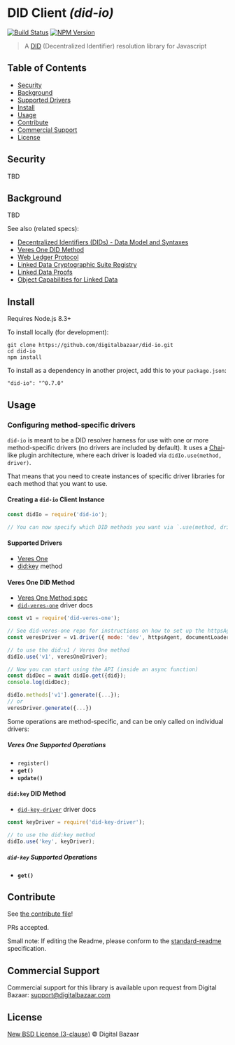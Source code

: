 # DID Client _(did-io)_

[![Build Status](https://travis-ci.org/digitalbazaar/did-io.png?branch=master)](https://travis-ci.org/digitalbazaar/did-io)
[![NPM Version](https://img.shields.io/npm/v/did-io.svg?style=flat-square)](https://npm.im/did-io)

> A [DID](https://w3c-ccg.github.io/did-spec/) (Decentralized Identifier) resolution library for Javascript

## Table of Contents

- [Security](#security)
- [Background](#background)
- [Supported Drivers](#supported-drivers)
- [Install](#install)
- [Usage](#usage)
- [Contribute](#contribute)
- [Commercial Support](#commercial-support)
- [License](#license)

## Security

TBD

## Background

TBD

See also (related specs):

* [Decentralized Identifiers (DIDs) - Data Model and Syntaxes](https://w3c-ccg.github.io/did-spec/)
* [Veres One DID Method](https://w3c-ccg.github.io/didm-veres-one/)
* [Web Ledger Protocol](https://w3c.github.io/web-ledger/)
* [Linked Data Cryptographic Suite Registry](https://w3c-ccg.github.io/ld-cryptosuite-registry/)
* [Linked Data Proofs](https://w3c-dvcg.github.io/ld-proofs/)
* [Object Capabilities for Linked Data](https://w3c-ccg.github.io/ocap-ld/)

## Install

Requires Node.js 8.3+

To install locally (for development):

```
git clone https://github.com/digitalbazaar/did-io.git
cd did-io
npm install
```

To install as a dependency in another project, add this to your `package.json`:

```
"did-io": "^0.7.0"
```

## Usage

### Configuring method-specific drivers

`did-io` is meant to be a DID resolver harness for use with one or more 
method-specific drivers (no drivers are included by default). It uses a 
[Chai](https://www.chaijs.com/)-like plugin architecture, where each driver
is loaded via `didIo.use(method, driver)`. 

That means that you need to create instances of specific driver libraries for
each method that you want to use. 

#### Creating a `did-io` Client Instance

```js
const didIo = require('did-io');

// You can now specify which DID methods you want via `.use(method, driver)`  
```

#### Supported Drivers

* [Veres One]()
* [did:key]() method

#### Veres One DID Method

* [Veres One Method spec](https://w3c-ccg.github.io/didm-veres-one/)
* [`did-veres-one`](https://github.com/veres-one/did-veres-one) driver docs

```js
const v1 = require('did-veres-one');

// See did-veres-one repo for instructions on how to set up the httpsAgent etc
const veresDriver = v1.driver({ mode: 'dev', httpsAgent, documentLoader });

// to use the did:v1 / Veres One method
didIo.use('v1', veresOneDriver);

// Now you can start using the API (inside an async function)
const didDoc = await didIo.get({did});
console.log(didDoc);
```

```js
didIo.methods['v1'].generate({...});
// or
veresDriver.generate({...})
```

Some operations are method-specific, and can be only called on individual
drivers:

##### Veres One Supported Operations

* `register()`
* **`get()`**
* **`update()`**

#### `did:key` DID Method

* [`did-key-driver`]() driver docs

```js
const keyDriver = require('did-key-driver');

// to use the did:key method
didIo.use('key', keyDriver);
```

##### `did-key` Supported Operations

* **`get()`**

## Contribute

See [the contribute file](https://github.com/digitalbazaar/bedrock/blob/master/CONTRIBUTING.md)!

PRs accepted.

Small note: If editing the Readme, please conform to the
[standard-readme](https://github.com/RichardLitt/standard-readme) specification.

## Commercial Support

Commercial support for this library is available upon request from
Digital Bazaar: support@digitalbazaar.com

## License

[New BSD License (3-clause)](LICENSE) © Digital Bazaar
